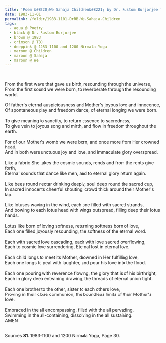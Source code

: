 ```yaml
---
title: 'Poem &#8220;We Sahaja Children&#8221; by Dr. Rustom Burjorjee from 1983-1100 and 1200 Nirmala Yoga, Page 30'
date: 1983-11-01
permalink: /folder/1983-1101-DrRB-We-Sahaja-Children
tags:
  - aqua @ Poetry
  - black @ Dr. Rustom Burjorjee
  - brown @ 1983
  - crimson @ TBD
  - deeppink @ 1983-1100 and 1200 Nirmala Yoga
  - maroon @ Children
  - maroon @ Sahaja
  - maroon @ We
---
```


<br>

<p>
From the first wave that gave us birth, resounding through the universe,<br>
From the first sound we were born, to reverberate through the resounding world.<br>
<br>
Of father's eternal auspiciousness and Mother's joyous love and innocence,<br>
Of spontaneous play and freedom dance, of eternal longing we were born.<br>
<br>
To give meaning to sanctity, to return essence to sacredness,<br>
To give vein to joyous song and mirth, and flow in freedom throughout the earth.<br>
<br>
For of our Mother's womb we were born, and once more from Her crowned head,<br>
And in both were unctuous joy and love, and immaculate glory overspread.<br>
<br>
Like a fabric She takes the cosmic sounds, rends and from the rents give forth,<br>
Eterna' sounds that dance like men, and to eternal glory return again.<br>
<br>
Like bees round nectar drinking deeply, soul deep round the sacred cup,<br>
In sacred innocents cheerful shouting, crowd thick around their Mother's lap.<br>
<br>
Like lotuses waving in the wind, each one filled with sacred strands,<br>
And bowing to each lotus head with wings outspread, filling deep their lotus hands.<br>
<br>
Lotus like born of loving softness, returning softness born of love,<br>
Each one filled joyously resounding, the softness of the eternal word.<br>
<br>
Each with sacred love cascading, each with love sacred overflowing,<br>
Each to cosmic love surrendering, Eternal lost in eternal love.<br>
<br>
Each child longs to meet its Mother, drowned in Her fulfilling love,<br>
Each one longs to peal with laughter, and pour his love into the flood.<br>
<br>
Each one pouring with reverence flowing, the glory that is of his birthright,<br>
Each in glory deep entwining drawing, the threads of eternal union tight.<br>
<br>
Each one brother to the other, sister to each others love,<br>
Proving in their close communion, the boundless limits of their Mother's love.<br>
<br>
Embraced in the all encompassing, filled with the all pervading,<br>
Swimming in the all-containing, dissolving in the all sustaining.<br>
AMEN<br>
</p>

<br>

<wave-list>
<list-title color="DarkSeaGreen" width="55">Sources</list-title>
  <list-item color="BlanchedAlmond"  width="280"><b>S1. </b> 1983-1100 and 1200 Nirmala Yoga, Page 30.</list-item>
</wave-list>
